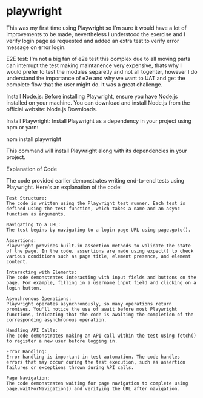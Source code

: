 # playwright
This was my first time using Playwright so I'm sure it would have a lot of improvements to be made, nevertheless I understood the exercise and I verify login page as requested and added an extra test to verify error message on error login.

E2E test: I'm not a big fan of e2e test this complex due to all moving parts can interrupt the test making maintanence very expensive, thats why I would prefer to test the modules separetly and not all togehter, however I do understand the importance of e2e and why we want to UAT and get the complete flow that the user might do. It was a great challenge.

Install Node.js:
Before installing Playwright, ensure you have Node.js installed on your machine. You can download and install Node.js from the official website: Node.js Downloads.

Install Playwright:
Install Playwright as a dependency in your project using npm or yarn:

npm install playwright

This command will install Playwright along with its dependencies in your project.


Explanation of Code

The code provided earlier demonstrates writing end-to-end tests using Playwright. Here's an explanation of the code:

    Test Structure:
    The code is written using the Playwright test runner. Each test is defined using the test function, which takes a name and an async function as arguments.

    Navigating to a URL:
    The test begins by navigating to a login page URL using page.goto().

    Assertions:
    Playwright provides built-in assertion methods to validate the state of the page. In the code, assertions are made using expect() to check various conditions such as page title, element presence, and element content.

    Interacting with Elements:
    The code demonstrates interacting with input fields and buttons on the page. For example, filling in a username input field and clicking on a login button.

    Asynchronous Operations:
    Playwright operates asynchronously, so many operations return promises. You'll notice the use of await before most Playwright functions, indicating that the code is awaiting the completion of the corresponding asynchronous operation.

    Handling API Calls:
    The code demonstrates making an API call within the test using fetch() to register a new user before logging in.

    Error Handling:
    Error handling is important in test automation. The code handles errors that may occur during the test execution, such as assertion failures or exceptions thrown during API calls.

    Page Navigation:
    The code demonstrates waiting for page navigation to complete using page.waitForNavigation() and verifying the URL after navigation.